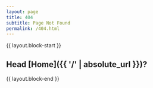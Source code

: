 ```yaml
---
layout: page
title: 404
subtitle: Page Not Found
permalink: /404.html
---
```

{{ layout.block-start }}


## Head [Home]({{ '/' | absolute_url }})?

{{ layout.block-end }}
